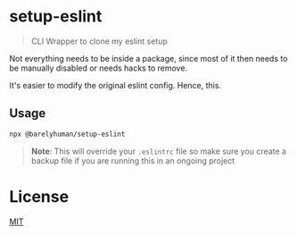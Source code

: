 # setup-eslint

> CLI Wrapper to clone my eslint setup

Not everything needs to be inside a package, since most of it then needs
to be manually disabled or needs hacks to remove.

It's easier to modify the original eslint config. Hence, this.

## Usage

```sh
npx @barelyhuman/setup-eslint
```

> **Note**: This will override your `.eslintrc` file so make sure you create a backup file if you are running this in an ongoing project

# License

[MIT](/license)
